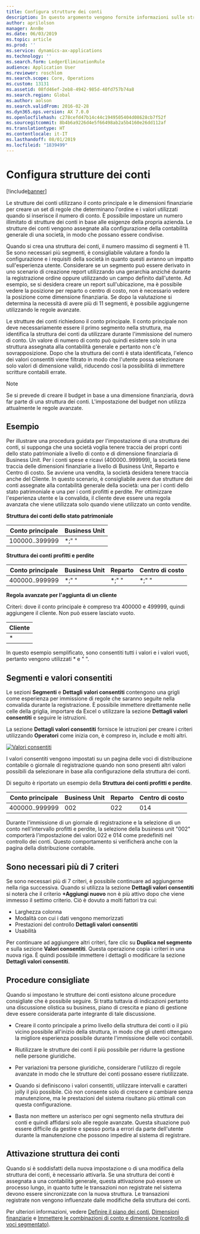 ```yaml
---
title: Configura strutture dei conti
description: In questo argomento vengono fornite informazioni sulle strutture dei conti e le dimensioni finanziarie.
author: aprilolson
manager: AnnBe
ms.date: 06/03/2019
ms.topic: article
ms.prod: ''
ms.service: dynamics-ax-applications
ms.technology: ''
ms.search.form: LedgerEliminationRule
audience: Application User
ms.reviewer: roschlom
ms.search.scope: Core, Operations
ms.custom: 13131
ms.assetid: 08fd46ef-2eb8-4942-985d-40fd757b74a8
ms.search.region: Global
ms.author: aolson
ms.search.validFrom: 2016-02-28
ms.dyn365.ops.version: AX 7.0.0
ms.openlocfilehash: c278cefd47b14c44c1949505404d08628cb7f52f
ms.sourcegitcommit: 8b4b6a9226d4e5f66498ab2a5b4160e26dd112af
ms.translationtype: HT
ms.contentlocale: it-IT
ms.lasthandoff: 08/01/2019
ms.locfileid: "1839499"
---
```

# <a name="configure-account-structures"></a>Configura strutture dei conti

[!include[banner](../includes/banner.md)]

Le strutture dei conti utilizzano il conto principale e le dimensioni finanziarie per creare un set di regole che determinano l'ordine e i valori utilizzati quando si inserisce il numero di conto. È possibile impostare un numero illimitato di strutture dei conti in base alle esigenze della propria azienda. Le strutture dei conti vengono assegnate alla configurazione della contabilità generale di una società, in modo che possano essere condivise.

Quando si crea una struttura dei conti, il numero massimo di segmenti è 11. Se sono necessari più segmenti, è consigliabile valutare a fondo la configurazione e i requisiti della società in quanto questi avranno un impatto sull'esperienza utente. Considerare se un segmento può essere derivato in uno scenario di creazione report utilizzando una gerarchia anziché durante la registrazione ordine oppure utilizzando un campo definito dall'utente. Ad esempio, se si desidera creare un report sull'ubicazione, ma è possibile vedere la posizione per reparto o centro di costo, non è necessario vedere la posizione come dimensione finanziaria. Se dopo la valutazione si determina la necessità di avere più di 11 segmenti, è possibile aggiungerne utilizzando le regole avanzate.

Le strutture dei conti richiedono il conto principale. Il conto principale non deve necessariamente essere il primo segmento nella struttura, ma identifica la struttura dei conti da utilizzare durante l'immissione del numero di conto. Un valore di numero di conto può quindi esistere solo in una struttura assegnata alla contabilità generale e pertanto non c'è sovrapposizione. Dopo che la struttura dei conti è stata identificata, l'elenco dei valori consentiti viene filtrato in modo che l'utente possa selezionare solo valori di dimensione validi, riducendo così la possibilità di immettere scritture contabili errate.

> [!NOTE] 
> Se si prevede di creare il budget in base a una dimensione finanziaria, dovrà far parte di una struttura dei conti. L'impostazione del budget non utilizza attualmente le regole avanzate.

## <a name="example"></a>Esempio
Per illustrare una procedura guidata per l'impostazione di una struttura dei conti, si supponga che una società voglia tenere traccia dei propri conti dello stato patrimoniale a livello di conto e di dimensione finanziaria di Business Unit. Per i conti spese e ricavi (400000..999999), la società tiene traccia delle dimensioni finanziarie a livello di Business Unit, Reparto e Centro di costo. Se avviene una vendita, la società desidera tenere traccia anche del Cliente. In questo scenario, è consigliabile avere due strutture dei conti assegnate alla contabilità generale della società: una per i conti dello stato patrimoniale e una per i conti profitti e perdite. Per ottimizzare l'esperienza utente e la convalida, il cliente deve essere una regola avanzata che viene utilizzata solo quando viene utilizzato un conto vendite.

**Struttura dei conti dello stato patrimoniale**

|Conto principale          | Business Unit    |
|----------------------|-----------|
|100000..399999 | *;" "|

**Struttura dei conti profitti e perdite**

|Conto principale          | Business Unit    |Reparto          | Centro di costo    |
|----------------------|-----------|----------------------|-----------|
|400000..999999 | *;" "|*;" "|*;" "|*;" "|

**Regola avanzate per l'aggiunta di un cliente**

Criteri: dove il conto principale è compreso tra 400000 e 499999, quindi aggiungere il cliente. Non può essere lasciato vuoto.

|Cliente         |
|-----------------|
|* |

In questo esempio semplificato, sono consentiti tutti i valori e i valori vuoti, pertanto vengono utilizzati * e " ".

## <a name="segments-and-allowed-values"></a>Segmenti e valori consentiti
Le sezioni **Segmenti** e **Dettagli valori consentiti** contengono una grigli come esperienza per immissione di regole che saranno seguite nella convalida durante la registrazione. È possibile immettere direttamente nelle celle della griglia, importare da Excel o utilizzare la sezione **Dettagli valori consentiti** e seguire le istruzioni.

La sezione **Dettagli valori consentiti** fornisce le istruzioni per creare i criteri utilizzando **Operatori** come inizia con, è compreso in, include e molti altri.

[![Valori consentiti](./media/account.png)](./media/account.png) 

I valori consentiti vengono impostati su un pagina delle voci di distribuzione contabile o giornale di registrazione quando non sono presenti altri valori possibili da selezionare in base alla configurazione della struttura dei conti.

Di seguito è riportato un esempio della **Struttura dei conti profitti e perdite**.

|Conto principale          | Business Unit    |Reparto          | Centro di costo    |
|----------------------|-----------|----------------------|-----------|
|400000..999999 | 002 | 022 | 014 |

Durante l'immissione di un giornale di registrazione e la selezione di un conto nell'intervallo profitti e perdite, la selezione della business unit "002" comporterà l'impostazione dei valori 022 e 014 come predefiniti nel controllo dei conti. Questo comportamento si verificherà anche con la pagina della distribuzione contabile. 

## <a name="more-than-7-criteria-needed"></a>Sono necessari più di 7 criteri

Se sono necessari più di 7 criteri, è possibile continuare ad aggiungerne nella riga successiva. Quando si utilizza la sezione **Dettagli valori consentiti** si noterà che il criterio **+Aggiungi nuovo** non è più attivo dopo che viene immesso il settimo criterio. Ciò è dovuto a molti fattori tra cui: 
 - Larghezza colonna 
 - Modalità con cui i dati vengono memorizzati 
 - Prestazioni del controllo **Dettagli valori consentiti**
 - Usabilità  
 
Per continuare ad aggiungere altri criteri, fare clic su **Duplica nel segmento** e sulla sezione **Valori consentiti**. Questa operazione copia i criteri in una nuova riga. È quindi possibile immettere i dettagli o modificare la sezione **Dettagli valori consentiti**.

## <a name="best-practices"></a>Procedure consigliate
Quando si impostano le strutture dei conti esistono alcune procedure consigliate che è possibile seguire. Si tratta tuttavia di indicazioni pertanto una discussione olistica su business, piano di crescita e piano di gestione deve essere considerata parte integrante di tale discussione.

- Creare il conto principale a primo livello della struttura dei conti o il più vicino possibile all'inizio della struttura, in modo che gli utenti ottengano la migliore esperienza possibile durante l'immissione delle voci contabili.

- Riutilizzare le strutture dei conti il più possibile per ridurre la gestione nelle persone giuridiche.

- Per variazioni tra persone giuridiche, considerare l'utilizzo di regole avanzate in modo che le strutture dei conti possano essere riutilizzate.

- Quando si definiscono i valori consentiti, utilizzare intervalli e caratteri jolly il più possibile. Ciò non consente solo di crescere e cambiare senza manutenzione, ma le prestazioni del sistema risultano più ottimali con questa configurazione.

- Basta non mettere un asterisco per ogni segmento nella struttura dei conti e quindi affidarsi solo alle regole avanzate. Questa situazione può essere difficile da gestire e spesso porta a errori da parte dell'utente durante la manutenzione che possono impedire al sistema di registrare.

## <a name="account-structure-activation"></a>Attivazione struttura dei conti
Quando si è soddisfatti della nuova impostazione o di una modifica della struttura dei conti, è necessario attivarla. Se una struttura dei conti è assegnata a una contabilità generale, questa attivazione può essere un processo lungo, in quanto tutte le transazioni non registrate nel sistema devono essere sincronizzate con la nuova struttura. Le transazioni registrate non vengono influenzate dalle modifiche della struttura dei conti.

Per ulteriori informazioni, vedere [Definire il piano dei conti](plan-chart-of-accounts.md), [Dimensioni finanziarie](financial-dimensions.md) e [Immettere le combinazioni di conto e dimensione (controllo di voci segmentato)](enter-account-dimension-combinations-segmented-entry-control.md).
